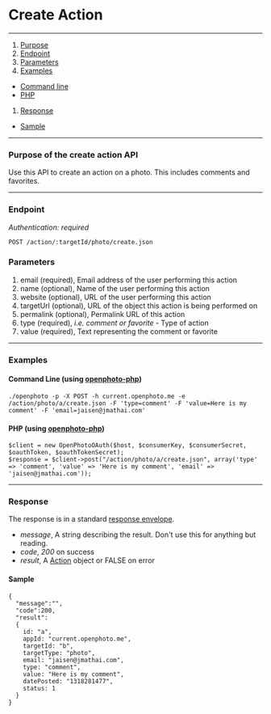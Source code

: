 Create Action
=======================


----------------------------------------

1. [Purpose][purpose]
1. [Endpoint][endpoint]
1. [Parameters][parameters]
1. [Examples][examples]
  * [Command line][example-cli]
  * [PHP][example-php]
1. [Response][response]
  * [Sample][sample]

----------------------------------------

<a name="purpose"></a>
### Purpose of the create action API

Use this API to create an action on a photo. This includes comments and favorites.

----------------------------------------

<a name="endpoint"></a>
### Endpoint

_Authentication: required_

    POST /action/:targetId/photo/create.json

<a name="parameters"></a>
### Parameters

1.  email (required), Email address of the user performing this action
1.  name (optional), Name of the user performing this action
1.  website (optional), URL of the user performing this action
1.  targetUrl (optional), URL of the object this action is being performed on
1.  permalink (optional), Permalink URL of this action
1.  type (required), _i.e. comment or favorite_ - Type of action
1.  value (required), Text representing the comment or favorite

----------------------------------------

<a name="examples"></a>
### Examples

<a name="example-cli"></a>
#### Command Line (using [openphoto-php][openphoto-php])

    ./openphoto -p -X POST -h current.openphoto.me -e /action/photo/a/create.json -F 'type=comment' -F 'value=Here is my comment' -F 'email=jaisen@jmathai.com'

<a name="example-php"></a>
#### PHP (using [openphoto-php][openphoto-php])

    $client = new OpenPhotoOAuth($host, $consumerKey, $consumerSecret, $oauthToken, $oauthTokenSecret);
    $response = $client->post("/action/photo/a/create.json", array('type' => 'comment', 'value' => 'Here is my comment', 'email' => 'jaisen@jmathai.com'));

----------------------------------------

<a name="response"></a>
### Response

The response is in a standard [response envelope](http://theopenphotoproject.org/documentation/api/Envelope).

* _message_, A string describing the result. Don't use this for anything but reading.
* _code_, _200_ on success
* _result_, A [Action][Action] object or FALSE on error

<a name="sample"></a>
#### Sample

    {
      "message":"",
      "code":200,
      "result":
      {
        id: "a",
        appId: "current.openphoto.me",
        targetId: "b",
        targetType: "photo",
        email: "jaisen@jmathai.com",
        type: "comment",
        value: "Here is my comment",
        datePosted: "1318281477",
        status: 1
      }
    }


[Action]: http://theopenphotoproject.org/documentation/schemas/Action
[purpose]: #purpose
[endpoint]: #endpoint
[parameters]: #parameters
[examples]: #examples
[example-cli]: #example-cli
[example-php]: #example-php
[response]: #response
[sample]: #sample
[openphoto-php]: https://github.com/openphoto/openphoto-php
